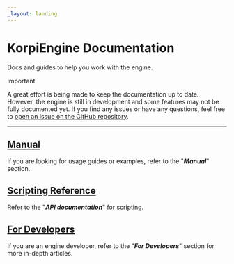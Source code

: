 ```yaml
---
_layout: landing
---
```


# KorpiEngine Documentation

Docs and guides to help you work with the engine.

> [!IMPORTANT]
> A great effort is being made to keep the documentation up to date. However, the engine is still in development and some features may not be fully documented yet. If you find any issues or have any questions, feel free to [open an issue on the GitHub repository](https://github.com/japsuu/KorpiEngine/issues).

---

## [Manual](~/manual/index.md)

If you are looking for usage guides or examples, refer to the "_**Manual**_" section.

## [Scripting Reference](~/api/index.md)

Refer to the "_**API documentation**_" for scripting.

## [For Developers](~/developers/index.md)

If you are an engine developer, refer to the "_**For Developers**_" section for more in-depth articles.